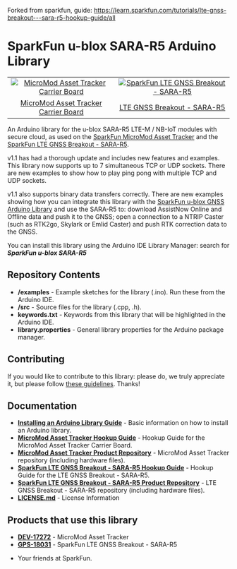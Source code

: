 Forked from sparkfun,
guide: https://learn.sparkfun.com/tutorials/lte-gnss-breakout---sara-r5-hookup-guide/all

SparkFun u-blox SARA-R5 Arduino Library
==============================

<table class="table table-hover table-striped table-bordered">
    <tr align="center">
      <td><a href="https://www.sparkfun.com/products/17272"><img src="https://cdn.sparkfun.com/assets/parts/1/6/2/7/9/17272-SparkFun_MicroMod_Asset_Tracker_Carrier_Board-01a.jpg" alt="MicroMod Asset Tracker Carrier Board"></a></td>
      <td><a href="https://www.sparkfun.com/products/18031"><img src="https://cdn.sparkfun.com/assets/parts/1/7/2/6/0/18031-SparkFun_LTE_GNSS_Breakout_-_SARA-R5-01.jpg" alt="SparkFun LTE GNSS Breakout - SARA-R5"</a></td>
    </tr>
    <tr align="center">
      <td><a href="https://www.sparkfun.com/products/17272">MicroMod Asset Tracker Carrier Board</a></td>
      <td><a href="https://www.sparkfun.com/products/18031">LTE GNSS Breakout - SARA-R5</a></td>
    </tr>
</table>
       
An Arduino library for the u-blox SARA-R5 LTE-M / NB-IoT modules with secure cloud, as used on the [SparkFun MicroMod Asset Tracker](https://www.sparkfun.com/products/17272) and the [SparkFun LTE GNSS Breakout - SARA-R5](https://www.sparkfun.com/products/18031).

v1.1 has had a thorough update and includes new features and examples. This library now supports up to 7 simultaneous TCP or UDP sockets. There are new examples to show how to play ping pong with multiple TCP and UDP sockets.

v1.1 also supports binary data transfers correctly. There are new examples showing how you can integrate this library with the [SparkFun u-blox GNSS Arduino Library](https://github.com/sparkfun/SparkFun_u-blox_GNSS_Arduino_Library) and use the SARA-R5 to: download AssistNow Online and Offline data and push it to the GNSS; open a connection to a NTRIP Caster (such as RTK2go, Skylark or Emlid Caster) and push RTK correction data to the GNSS.

You can install this library using the Arduino IDE Library Manager: search for _**SparkFun u-blox SARA-R5**_

## Repository Contents

* **/examples** - Example sketches for the library (.ino). Run these from the Arduino IDE.
* **/src** - Source files for the library (.cpp, .h).
* **keywords.txt** - Keywords from this library that will be highlighted in the Arduino IDE.
* **library.properties** - General library properties for the Arduino package manager.

## Contributing

If you would like to contribute to this library: please do, we truly appreciate it, but please follow [these guidelines](./CONTRIBUTING.md). Thanks!

## Documentation

* **[Installing an Arduino Library Guide](https://learn.sparkfun.com/tutorials/installing-an-arduino-library)** - Basic information on how to install an Arduino library.
* **[MicroMod Asset Tracker Hookup Guide](https://learn.sparkfun.com/tutorials/micromod-asset-tracker-carrier-board-hookup-guide)** - Hookup Guide for the MicroMod Asset Tracker Carrier Board.
* **[MicroMod Asset Tracker Product Repository](https://github.com/sparkfun/MicroMod_Asset_Tracker)** - MicroMod Asset Tracker repository (including hardware files).
* **[SparkFun LTE GNSS Breakout - SARA-R5 Hookup Guide](https://learn.sparkfun.com/tutorials/lte-gnss-breakout---sara-r5-hookup-guide)** - Hookup Guide for the LTE GNSS Breakout - SARA-R5.
* **[SparkFun LTE GNSS Breakout - SARA-R5 Product Repository](https://github.com/sparkfun/SparkFun_LTE_GNSS_Breakout_SARA-R510M8S)** - LTE GNSS Breakout - SARA-R5 repository (including hardware files).
* **[LICENSE.md](./LICENSE.md)** - License Information

## Products that use this library

* **[DEV-17272](https://www.sparkfun.com/products/17272)** - MicroMod Asset Tracker
* **[GPS-18031](https://www.sparkfun.com/products/18031)** - SparkFun LTE GNSS Breakout - SARA-R5

- Your friends at SparkFun.
